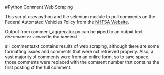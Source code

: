 #Python Comment Web Scraping

This script uses python and the selenium module to pull comments on the Federal Automated Vehicles Policy from the [NHTSA Website](https://www.regulations.gov/document?D=NHTSA-2016-0090-0001).

Output from comment_aggregator.py can be piped to an output text document or viewed in the terminal.

all_comments.txt contains results of web scraping, although there are some formatting issues and comments that were not retrieved properly. Also, a vast majority of comments were from an online form, so to save space, those comments were replaced with the comment number that contains the first posting of the full comment.